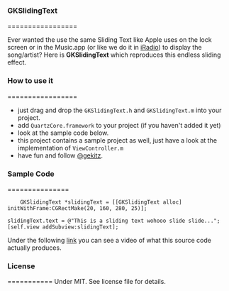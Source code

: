 ### GKSlidingText
=================

Ever wanted the use the same Sliding Text like Apple uses on the lock screen or in the Music.app (or like we do it in [iRadio](http://www.iradio-app.com)) to display the song/artist? Here is __GKSlidingText__ which reproduces this endless sliding effect.

### How to use it
=================

- just drag and drop the `GKSlidingText.h` and `GKSlidingText.m` into your project.
- add `QuartzCore.framework` to your project (if you haven't added it yet)
- look at the sample code below.
- this project contains a sample project as well, just have a look at the implementation of `ViewController.m` 
- have fun and follow [@gekitz](http://www.twitter.com/gekitz).


### Sample Code
===============
	
		GKSlidingText *slidingText = [[GKSlidingText alloc] initWithFrame:CGRectMake(20, 160, 280, 25)];
		
	slidingText.text = @"This is a sliding text wohooo slide slide...";
	[self.view addSubview:slidingText];
     
Under the following [link](https://dl.dropbox.com/u/311618/slidingtext.mov) you can see a video of what this source code actually produces. 

### License
===========
Under MIT. See license file for details.



    